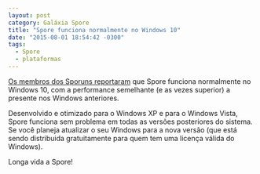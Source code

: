 ```yaml
---
layout: post
category: Galáxia Spore
title: "Spore funciona normalmente no Windows 10"
date: "2015-08-01 18:54:42 -0300"
tags:
  - Spore
  - plataformas
---
```

[Os membros dos Sporuns reportaram](http://forum.spore.com/jforum/posts/list/15/83495.page) que Spore funciona normalmente no Windows 10, com a performance semelhante (e as vezes superior) a presente nos Windows anteriores.

Desenvolvido e otimizado para o Windows XP e para o Windows Vista, Spore funciona sem problema em todas as versões posteriores do sistema. Se você planeja atualizar o seu Windows para a nova versão (que está sendo distribuida gratuitamente para quem tem uma licença válida do Windows).

Longa vida a Spore!
